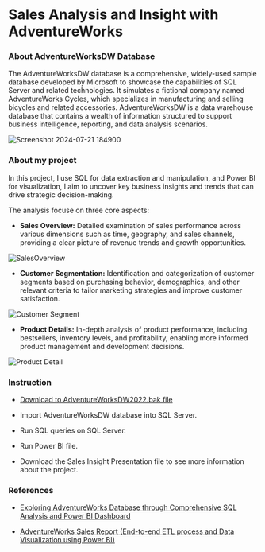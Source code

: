 # Sales Analysis and Insight with AdventureWorks

### About AdventureWorksDW Database
The AdventureWorksDW database is a comprehensive, widely-used sample database developed by Microsoft to showcase the capabilities of SQL Server and related technologies. It simulates a fictional company named AdventureWorks Cycles, which specializes in manufacturing and selling bicycles and related accessories. AdventureWorksDW is a data warehouse database that contains a wealth of information structured to support business intelligence, reporting, and data analysis scenarios. 

![Screenshot 2024-07-21 184900](https://github.com/user-attachments/assets/b07eb20a-e6d3-4c93-b0f1-b3889a345745)

### About my project
In this project, I use SQL for data extraction and manipulation, and Power BI for visualization, I aim to uncover key business insights and trends that can drive strategic decision-making.

The analysis focuse on three core aspects:

- **Sales Overview:** Detailed examination of sales performance across various dimensions such as time, geography, and sales channels, providing a clear picture of revenue trends and growth opportunities.

![SalesOverview](https://github.com/user-attachments/assets/36f27bf4-a08a-4881-a841-f0b012547f1b)

- **Customer Segmentation:** Identification and categorization of customer segments based on purchasing behavior, demographics, and other relevant criteria to tailor marketing strategies and improve customer satisfaction.

![Customer Segment](https://github.com/user-attachments/assets/8cb380c1-15d1-4847-9d03-4650000408d4)

- **Product Details:** In-depth analysis of product performance, including bestsellers, inventory levels, and profitability, enabling more informed product management and development decisions.

![Product Detail](https://github.com/user-attachments/assets/fe095cb5-ed74-4c4d-9cdf-4d429f7ff21f)

### Instruction
- [Download to AdventureWorksDW2022.bak file](https://learn.microsoft.com/en-us/sql/samples/adventureworks-install-configure?view=sql-server-ver16&tabs=ssms)

- Import AdventureWorksDW database into SQL Server.

- Run SQL queries on SQL Server.

- Run Power BI file.

- Download the Sales Insight Presentation file to see more information about the project.

### References
- [Exploring AdventureWorks Database through Comprehensive SQL Analysis and Power BI Dashboard](https://medium.com/@abdulazizbabkrwork/exploring-adventureworks-database-through-comprehensive-sql-analysis-and-power-bi-dashboard-aedbca3d81ed)

- [AdventureWorks Sales Report (End-to-end ETL process and Data Visualization using Power BI)](https://truc-phan.medium.com/adventureworks-sales-report-end-to-end-etl-process-and-data-visualization-using-power-bi-114a45ed3d21)

